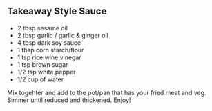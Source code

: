 Takeaway Style Sauce
-----------------------------------------
<ul>
  <li> 2 tbsp sesame oil </li>
  <li> 2 tbsp garlic / garlic & ginger oil </li>
  <li> 4 tbsp dark soy sauce </li>
  <li> 1 tbsp corn starch/flour </li>
  <li> 1 tsp rice wine vinegar </li>
  <li> 1 tsp brown sugar </li>
  <li> 1/2 tsp white pepper </li>
  <li> 1/2 cup of water </li>
</ul>

Mix togehter and add to the pot/pan that has your fried meat and veg. Simmer until reduced and thickened. Enjoy!
